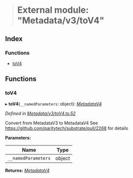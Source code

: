 > # External module: "Metadata/v3/toV4"

## Index

### Functions

* [toV4](_metadata_v3_tov4_.md#tov4)

## Functions

###  toV4

▸ **toV4**(`__namedParameters`: object): *[MetadataV4](../classes/_metadata_v4_metadata_.metadatav4.md)*

*Defined in [Metadata/v3/toV4.ts:52](https://github.com/polkadot-js/api/blob/2dd7cc0/packages/types/src/Metadata/v3/toV4.ts#L52)*

Convert from MetadataV3 to MetadataV4
See https://github.com/paritytech/substrate/pull/2268 for details

**Parameters:**

Name | Type |
------ | ------ |
`__namedParameters` | object |

**Returns:** *[MetadataV4](../classes/_metadata_v4_metadata_.metadatav4.md)*